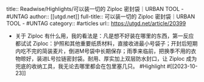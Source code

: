 title:: Readwise/Highlights/可以装一切的 Ziploc 密封袋｜URBAN TOOL - #UNTAG
author:: [[utgd.net]]
full-title:: 可以装一切的 Ziploc 密封袋｜URBAN TOOL - \#UNTAG
category:: #articles
url:: https://utgd.net/article/20399
- 关于 Ziploc 有什么用，我的看法是：凡是想不好装在哪里的东西，第一反应都试试 Ziploc：护照和其他重要纸质材料，直接收进最小号袋子；开封后短期内吃不完的简装麦片，倒进M号袋中长期保存；雨季来临前，把换季不用的衣物晾好，装进L号拉链密封袋。耐用、厚实加上双层防水封口，让 Ziploc 成为兜底的收纳工具，我无论去哪里都会在包里塞几只。 #Highlight #[[2023-10-23]]